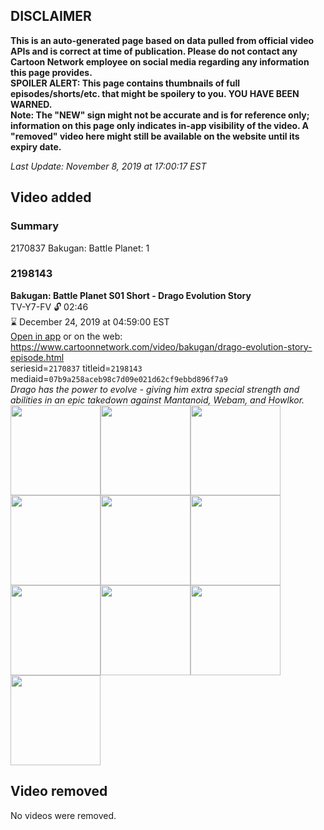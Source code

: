 ## DISCLAIMER
**This is an auto-generated page based on data pulled from official video APIs and is correct at time of publication. Please do not contact any Cartoon Network employee on social media regarding any information this page provides.**  
**SPOILER ALERT: This page contains thumbnails of full episodes/shorts/etc. that might be spoilery to you. YOU HAVE BEEN WARNED.**  
**Note: The "NEW" sign might not be accurate and is for reference only; information on this page only indicates in-app visibility of the video. A "removed" video here might still be available on the website until its expiry date.**  

_Last Update: November 8, 2019 at 17:00:17 EST_
## Video added
### Summary
2170837 Bakugan: Battle Planet: 1  
### 2198143
**Bakugan: Battle Planet S01 Short - Drago Evolution Story**  
TV-Y7-FV 🔓 02:46  
⌛ December 24, 2019 at 04:59:00 EST  
[Open in app](https://tinyurl.com/y4kfm4mu) or on the web: https://www.cartoonnetwork.com/video/bakugan/drago-evolution-story-episode.html  
seriesid=`2170837` titleid=`2198143` mediaid=`07b9a258aceb98c7d09e021d62cf9ebbd896f7a9`  
_Drago has the power to evolve - giving him extra special strength and abilities in an epic takedown against Mantanoid, Webam, and Howlkor._  
<a href="https://s3.amazonaws.com/cartoonorchestrator/2198143_001_1280x720.jpg"><img src="https://s3.amazonaws.com/cartoonorchestrator/2198143_001_640x360.jpg" height="144px" /></a><a href="https://s3.amazonaws.com/cartoonorchestrator/2198143_002_1280x720.jpg"><img src="https://s3.amazonaws.com/cartoonorchestrator/2198143_002_640x360.jpg" height="144px" /></a><a href="https://s3.amazonaws.com/cartoonorchestrator/2198143_003_1280x720.jpg"><img src="https://s3.amazonaws.com/cartoonorchestrator/2198143_003_640x360.jpg" height="144px" /></a><a href="https://s3.amazonaws.com/cartoonorchestrator/2198143_004_1280x720.jpg"><img src="https://s3.amazonaws.com/cartoonorchestrator/2198143_004_640x360.jpg" height="144px" /></a><a href="https://s3.amazonaws.com/cartoonorchestrator/2198143_005_1280x720.jpg"><img src="https://s3.amazonaws.com/cartoonorchestrator/2198143_005_640x360.jpg" height="144px" /></a><a href="https://s3.amazonaws.com/cartoonorchestrator/2198143_006_1280x720.jpg"><img src="https://s3.amazonaws.com/cartoonorchestrator/2198143_006_640x360.jpg" height="144px" /></a><a href="https://s3.amazonaws.com/cartoonorchestrator/2198143_007_1280x720.jpg"><img src="https://s3.amazonaws.com/cartoonorchestrator/2198143_007_640x360.jpg" height="144px" /></a><a href="https://s3.amazonaws.com/cartoonorchestrator/2198143_008_1280x720.jpg"><img src="https://s3.amazonaws.com/cartoonorchestrator/2198143_008_640x360.jpg" height="144px" /></a><a href="https://s3.amazonaws.com/cartoonorchestrator/2198143_009_1280x720.jpg"><img src="https://s3.amazonaws.com/cartoonorchestrator/2198143_009_640x360.jpg" height="144px" /></a><a href="https://s3.amazonaws.com/cartoonorchestrator/2198143_010_1280x720.jpg"><img src="https://s3.amazonaws.com/cartoonorchestrator/2198143_010_640x360.jpg" height="144px" /></a>
## Video removed
No videos were removed.  
